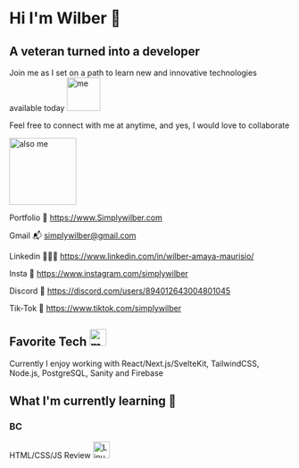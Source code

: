 # Hi I'm Wilber 🐧

## A veteran turned into a developer

<p>Join me as I set on a path to learn new and innovative technologies available today <img src="https://media.giphy.com/media/BE3jH8c21mdKzYhQQS/giphy.gif" width="60" height="60" alt="me"/></p>

<p>Feel free to connect with me at anytime, and yes, I would love to collaborate</p>
<img src="https://media.giphy.com/media/Ha9WFnvDpK29kkM3hf/giphy.gif" width="120" height="120" alt="also me"/>

Portfolio 🐧 https://www.Simplywilber.com

Gmail 📬 simplywilber@gmail.com

Linkedin 👨🏻‍💼 https://www.linkedin.com/in/wilber-amaya-maurisio/

Insta 🥐 https://www.instagram.com/simplywilber

Discord 👾 https://discord.com/users/894012643004801045

Tik-Tok 📱 https://www.tiktok.com/simplywilber

## Favorite Tech  <img src="https://media.giphy.com/media/SHjOSDkKZ18qOHA5B5/giphy.gif" width="30" height="30" alt="me while coding"/>

Currently I enjoy working with React/Next.js/SvelteKit, TailwindCSS, Node.js, PostgreSQL, Sanity and Firebase

## What I'm currently learning 🥝

### BC 

HTML/CSS/JS Review  <img src="https://media.giphy.com/media/8zEdvRZb50AB67ANBa/giphy.gif" width="30" height="30" alt="Linux Pinguino"/>


